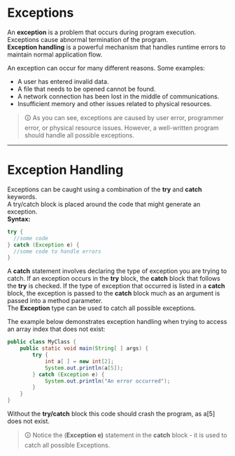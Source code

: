 # Exceptions
An **exception** is a problem that occurs during program execution. Exceptions cause abnormal termination of the program.  
**Exception handling** is a powerful mechanism that handles runtime errors to maintain normal application flow.  
  
An exception can occur for many different reasons. Some examples:  
- A user has entered invalid data.  
- A file that needs to be opened cannot be found.  
- A network connection has been lost in the middle of communications.  
- Insufficient memory and other issues related to physical resources.

>🛈 As you can see, exceptions are caused by user error, programmer error, or physical resource issues. However, a well-written program should handle all possible exceptions.

---

# Exception Handling
Exceptions can be caught using a combination of the **try** and **catch** keywords.  
A try/catch block is placed around the code that might generate an exception.  
**Syntax:**

```java
try {
  //some code
} catch (Exception e) {
  //some code to handle errors
}
```

A **catch** statement involves declaring the type of exception you are trying to catch. If an exception occurs in the **try** block, the **catch** block that follows the **try** is checked. If the type of exception that occurred is listed in a **catch** block, the exception is passed to the **catch** block much as an argument is passed into a method parameter.  
The **Exception** type can be used to catch all possible exceptions.  
  
The example below demonstrates exception handling when trying to access an array index that does not exist:

```java
public class MyClass {
	public static void main(String[ ] args) {
		try {
			int a[ ] = new int[2];
			System.out.println(a[5]);
		} catch (Exception e) {
			System.out.println("An error occurred");
		}
	}
}
```

Without the **try/catch** block this code should crash the program, as a[5] does not exist.

>🛈 Notice the (**Exception e)** statement in the **catch** block - it is used to catch all possible Exceptions.